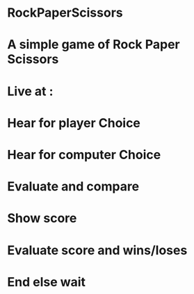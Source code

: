 # RockPaperScissors
 
# A simple game of Rock Paper Scissors 

# Live at : 

# Hear for player Choice
# Hear for computer Choice
# Evaluate and compare
# Show score
# Evaluate score and wins/loses
# End else wait